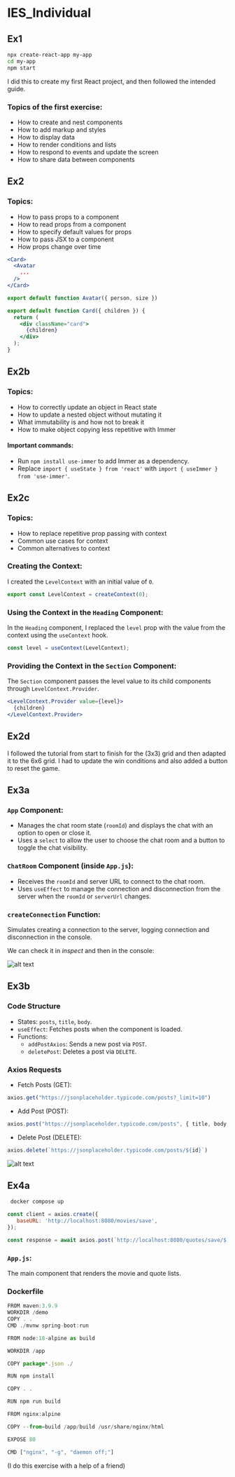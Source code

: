  # IES_Individual

 ## Ex1

 ```bash
 npx create-react-app my-app
 cd my-app
 npm start
 ```

 I did this to create my first React project, and then followed the intended guide.

 ### Topics of the first exercise:

 - How to create and nest components
 - How to add markup and styles
 - How to display data
 - How to render conditions and lists
 - How to respond to events and update the screen
 - How to share data between components

 ## Ex2

 ### Topics:

 - How to pass props to a component
 - How to read props from a component
 - How to specify default values for props
 - How to pass JSX to a component
 - How props change over time

 ```jsx
 <Card>
   <Avatar
     ...
   />
 </Card>
 ```

 ```jsx
 export default function Avatar({ person, size }) 
 ```

 ```jsx
 export default function Card({ children }) {
   return (
     <div className="card">
       {children}
     </div>
   );
 }
 ```

 ## Ex2b

 ### Topics:

 - How to correctly update an object in React state
 - How to update a nested object without mutating it
 - What immutability is and how not to break it
 - How to make object copying less repetitive with Immer

 #### Important commands:

 - Run `npm install use-immer` to add Immer as a dependency.
 - Replace `import { useState } from 'react'` with `import { useImmer } from 'use-immer'`.

 ## Ex2c

 ### Topics:

 - How to replace repetitive prop passing with context
 - Common use cases for context
 - Common alternatives to context

 ### Creating the Context:

 I created the `LevelContext` with an initial value of `0`.

 ```jsx
 export const LevelContext = createContext(0);
 ```

 ### Using the Context in the `Heading` Component:

 In the `Heading` component, I replaced the `level` prop with the value from the context using the `useContext` hook.

 ```jsx
 const level = useContext(LevelContext);
 ```

 ### Providing the Context in the `Section` Component:

 The `Section` component passes the level value to its child components through `LevelContext.Provider`.

 ```jsx
 <LevelContext.Provider value={level}>
   {children}
 </LevelContext.Provider>
 ```

 ## Ex2d

 I followed the tutorial from start to finish for the (3x3) grid and then adapted it to the 6x6 grid. I had to update the win conditions and also added a button to reset the game.

 ## Ex3a

 ### `App` Component:

 - Manages the chat room state (`roomId`) and displays the chat with an option to open or close it.
 - Uses a `select` to allow the user to choose the chat room and a button to toggle the chat visibility.

 ### `ChatRoom` Component (inside `App.js`):

 - Receives the `roomId` and server URL to connect to the chat room.
 - Uses `useEffect` to manage the connection and disconnection from the server when the `roomId` or `serverUrl` changes.

 ### `createConnection` Function:

 Simulates creating a connection to the server, logging connection and disconnection in the console.

 We can check it in *inspect* and then in the console:

![alt text](ex3a/image1.png)
 ## Ex3b

 ### Code Structure

 - States: `posts`, `title`, `body`.
 - `useEffect`: Fetches posts when the component is loaded.
 - Functions:
   - `addPostAxios`: Sends a new post via `POST`.
   - `deletePost`: Deletes a post via `DELETE`.

 ### Axios Requests

 - Fetch Posts (GET):

 ```js
 axios.get("https://jsonplaceholder.typicode.com/posts?_limit=10")
 ```

 - Add Post (POST):

 ```js
 axios.post("https://jsonplaceholder.typicode.com/posts", { title, body, userId: 1 })
 ```

 - Delete Post (DELETE):

 ```js
 axios.delete(`https://jsonplaceholder.typicode.com/posts/${id}`)
 ```

![alt text](ex3b/image2.png)

 ## Ex4a

 ```js
  docker compose up
 ```

 ```js
const client = axios.create({
    baseURL: 'http://localhost:8080/movies/save',
});
 ```


 ```js
 const response = await axios.post(`http://localhost:8080/quotes/save/$){selectedMovieId}`
 ```
 ### `App.js`:

 The main component that renders the movie and quote lists.

 ### Dockerfile

```js
FROM maven:3.9.9
WORKDIR /demo
COPY . .
CMD ./mvnw spring-boot:run 
```

```js
FROM node:18-alpine as build

WORKDIR /app

COPY package*.json ./

RUN npm install

COPY . .

RUN npm run build

FROM nginx:alpine

COPY --from=build /app/build /usr/share/nginx/html

EXPOSE 80

CMD ["nginx", "-g", "daemon off;"]
```

(I do this exercise with a help of a friend)